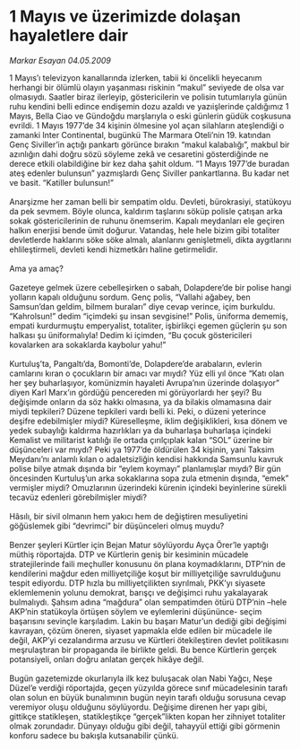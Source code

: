 # 1 Mayıs ve üzerimizde dolaşan hayaletlere dair

*Markar Esayan 04.05.2009*

<div class="taraf_structure_2col_1zq">
<div class="margen_n">



 <p>1 Mayıs’ı televizyon kanallarında izlerken, tabii ki öncelikli heyecanım herhangi bir ölümlü olayın yaşanması riskinin “makul” seviyede de olsa var olmasıydı. Saatler biraz ilerleyip, göstericilerin ve polisin tutumlarıyla günün ruhu kendini belli edince endişemin dozu azaldı ve yazıişlerinde çaldığımız 1 Mayıs, Bella Ciao ve Gündoğdu marşlarıyla o eski günlerin güdük coşkusuna evrildi. 1 Mayıs 1977’de 34 kişinin ölmesine yol açan silahların ateşlendiği o zamanki Inter Continental, bugünkü The Marmara Oteli’nin 19. katından Genç Siviller’in açtığı pankartı görünce bırakın “makul kalabalığı”, makbul bir azınlığın dahi doğru sözü söyleme zekâ ve cesaretini gösterdiğinde ne derece etkili olabildiğine bir kez daha şahit oldum. “1 Mayıs 1977’de buradan ateş edenler bulunsun” yazmışlardı Genç Siviller pankartlarına. Bu kadar net ve basit. “Katiller bulunsun!” <br/><br/>Anarşizme her zaman belli bir sempatim oldu. Devleti, bürokrasiyi, statükoyu da pek sevmem. Böyle olunca, kaldırım taşlarını söküp polisle çatışan arka sokak göstericilerinin de ruhunu önemserim. Kapalı meydanları ele geçiren halkın enerjisi bende ümit doğurur. Vatandaş, hele hele bizim gibi totaliter devletlerde haklarını söke söke almalı, alanlarını genişletmeli, dikta aygıtlarını ehlileştirmeli, devleti kendi hizmetkârı haline getirmelidir. <br/><br/>Ama ya amaç? <br/><br/>Gazeteye gelmek üzere cebelleşirken o sabah, Dolapdere’de bir polise hangi yolların kapalı olduğunu sordum. Genç polis, “Vallahi ağabey, ben Samsun’dan geldim, bilmem buraları” diye cevap verince, içim burkuldu. “Kahrolsun!” dedim “içimdeki şu insan sevgisine!” Polis, üniforma dememiş, empati kurdurmuştu emperyalist, totaliter, işbirlikçi egemen güçlerin şu son halkası şu üniformalıyla! Dedim ki içimden, “Bu çocuk göstericileri kovalarken ara sokaklarda kaybolur yahu!” <br/><br/>Kurtuluş’ta, Pangaltı’da, Bomonti’de, Dolapdere’de arabaların, evlerin camlarını kıran o çocukların bir amacı var mıydı? Yüz elli yıl önce “Katı olan her şey buharlaşıyor, komünizmin hayaleti Avrupa’nın üzerinde dolaşıyor” diyen Karl Marx’ın gördüğü pencereden mi görüyorlardı her şeyi? Bu değişimde onların da söz hakkı olmasına, ya da bilakis olmamasına dair miydi tepkileri? Düzene tepkileri vardı belli ki. Peki, o düzeni yeterince deşifre edebilmişler miydi? Küreselleşme, iklim değişiklikleri, kısa dönem ve yedek subaylığı kaldırma hazırlıkları ya da buharlaşa buharlaşa içindeki Kemalist ve militarist katılığı ile ortada çırılçıplak kalan “SOL” üzerine bir düşünceleri var mıydı? Peki ya 1977’de öldürülen 34 kişinin, yani Taksim Meydanı’nı anlamlı kılan o adaletsizliğin kendisi hakkında Samsunlu kavruk polise bilye atmak dışında bir “eylem koymayı” planlamışlar mıydı? Bir gün öncesinden Kurtuluş’un arka sokaklarına sopa zula etmenin dışında, “emek” vermişler miydi? Omuzlarının üzerindeki kürenin içindeki beyinlerine sürekli tecavüz edenleri görebilmişler miydi? <br/><br/>Hâsılı, bir sivil olmanın hem yakıcı hem de değiştiren mesuliyetini göğüslemek gibi “devrimci” bir düşünceleri olmuş muydu? <br/><br/>Benzer şeyleri Kürtler için Bejan Matur söylüyordu Ayça Örer’le yaptığı müthiş röportajda. DTP ve Kürtlerin geniş bir kesiminin mücadele stratejilerinde faili meçhuller konusunu ön plana koymadıklarını, DTP’nin de kendilerini mağdur eden milliyetçiliğe koşut bir milliyetçiliğe savrulduğunu tespit ediyordu. DTP hızla bu milliyetçilikten sıyrılmalı, PKK’yı siyasete eklemlemenin yolunu demokrat, barışçı ve değişimci ruhu yakalayarak bulmalıydı. Şahsım adına “mağdura” olan sempatimden ötürü DTP’nin –hele AKP’nin statükoyla örtüşen söylem ve eylemlerini düşününce- seçim başarısını sevinçle karşıladım. Lakin bu başarı Matur’un dediği gibi değişimi kavrayan, çözüm öneren, siyaset yapmakla elde edilen bir mücadele ile değil, AKP’yi cezalandırma arzusu ve Kürtleri ötekileştiren devlet politikasını meşrulaştıran bir propaganda ile birlikte geldi. Bu bence Kürtlerin gerçek potansiyeli, onları doğru anlatan gerçek hikâye değil. <br/><br/>Bugün gazetemizde okurlarıyla ilk kez buluşacak olan Nabi Yağcı, Neşe Düzel’e verdiği röportajda, geçen yüzyılda görece sınıf mücadelesinin tarafı olan solun en büyük bunalımının bugün neyin tarafı olduğu sorusuna cevap veremiyor oluşu olduğunu söylüyordu. Değişime direnen her yapı gibi, gittikçe statikleşen, statikleştikçe “gerçek”likten kopan her zihniyet totaliter olmak zorundadır. Dünyayı olduğu gibi değil, tahayyül ettiği gibi görmenin konforu sadece bu bakışla kutsanabilir çünkü.</p>

<br/>


<div id="taraf_not">
</div>

</div>


</div>
